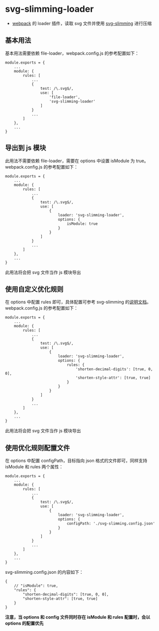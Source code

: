 # svg-slimming-loader

* [webpack](https://github.com/webpack/webpack) 的 loader 插件，读取 svg 文件并使用 [svg-slimming](https://github.com/benboba/svg-slimming) 进行压缩

## 基本用法

基本用法需要依赖 file-loader，webpack.config.js 的参考配置如下：

    module.exports = {
        ...
        module: {
            rules: [
                ...
                {
                    test: /\.svg$/,
                    use: [
                        'file-loader',
                        'svg-slimming-loader'
                    ]
                }
                ...
            ]
        },
        ...
    }

## 导出到 js 模块

此用法不需要依赖 file-loader，需要在 options 中设置 isModule 为 true。webpack.config.js 的参考配置如下：

    module.exports = {
        ...
        module: {
            rules: [
                ...
                {
                    test: /\.svg$/,
                    use: [
                        {
                            loader: 'svg-slimming-loader',
                            options: {
                                isModule: true
                            }
                        }
                    ]
                }
                ...
            ]
        },
        ...
    }

此用法将会把 svg 文件当作 js 模块导出

## 使用自定义优化规则

在 options 中配置 rules 即可，具体配置可参考 svg-slimming 的[说明文档](https://github.com/benboba/svg-slimming/blob/master/README.md)。webpack.config.js 的参考配置如下：

    module.exports = {
        ...
        module: {
            rules: [
                ...
                {
                    test: /\.svg$/,
                    use: [
                        {
                            loader: 'svg-slimming-loader',
                            options: {
                                rules: {
                                    'shorten-decimal-digits': [true, 0, 0],
                                    'shorten-style-attr': [true, true]
                                }
                            }
                        }
                    ]
                }
                ...
            ]
        },
        ...
    }

此用法将会把 svg 文件当作 js 模块导出

## 使用优化规则配置文件

在 options 中配置 configPath，目标指向 json 格式的文件即可，同样支持 isModule 和 rules 两个属性：

    module.exports = {
        ...
        module: {
            rules: [
                ...
                {
                    test: /\.svg$/,
                    use: [
                        {
                            loader: 'svg-slimming-loader',
                            options: {
                                configPath: './svg-slimming.config.json'
                            }
                        }
                    ]
                }
                ...
            ]
        },
        ...
    }

svg-slimming.config.json 的内容如下：

    {
        // "isModule": true,
        "rules": {
            "shorten-decimal-digits": [true, 0, 0],
            "shorten-style-attr": [true, true]
        }
    }

**注意，当 options 和 config 文件同时存在 isModule 和 rules 配置时，会以 options 的配置优先**
